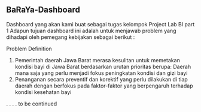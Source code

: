 ## BaRaYa-Dashboard

Dashboard yang akan kami buat sebagai tugas kelompok Project Lab BI part 1
Adapun tujuan dashboard ini adalah untuk menjawab problem yang dihadapi oleh pemegang kebijakan sebagai berikut :

Problem Definition
1. Pemerintah daerah Jawa Barat merasa kesulitan untuk memetakan kondisi bayi di Jawa Barat berdasarkan urutan prioritas berupa:
Daerah mana saja yang perlu menjadi fokus peningkatan kondisi dan gizi bayi
2. Penanganan secara preventif dan korektif yang perlu dilakukan di tiap daerah dengan berfokus pada faktor-faktor yang berpengaruh terhadap kondisi kesehatan bayi

. . . . to be continued


